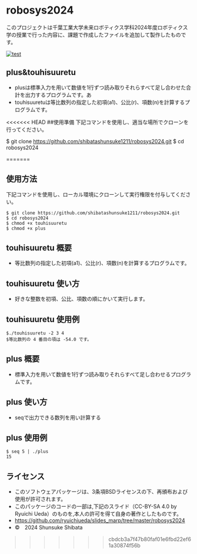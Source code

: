 # robosys2024

このプロジェクトは千葉工業大学未来ロボティクス学科2024年度ロボティクス学の授業で行った内容に、課題で作成したファイルを追加して製作したものです。

[![test](https://github.com/shibatashunsuke1211/robosys2024/actions/workflows/test.yml/badge.svg)](https://github.com/shibatashunsuke1211/robosys2024/actions/workflows/test.yml)

## plus&touhisuuretu

- plusは標準入力を用いて数値を1行ずつ読み取りそれらすべて足し合わせた合計を出力するプログラムです。あ
- touhisuuretuは等比数列の指定した初項(a1)、公比(r)、項数(n)を計算するプログラムです。

<<<<<<< HEAD
##使用準備
下記コマンドを使用し、適当な場所でクローンを行ってください。

$ git clone https://github.com/shibatashunsuke1211/robosys2024.git
$ cd robosys2024

=======
## 使用方法
下記コマンドを使用し、ローカル環境にクローンして実行権限を付与してください。
```
$ git clone https://github.com/shibatashunsuke1211/robosys2024.git
$ cd robosys2024
$ chmod +x touhisuuretu
$ chmod +x plus
```

## touhisuuretu 概要
- 等比数列の指定した初項(a1)、公比(r)、項数(n)を計算するプログラムです。

## touhisuuretu 使い方
- 好きな整数を初項、公比、項数の順にかいて実行します。

## touhisuuretu 使用例
```
$./touhisuuretu -2 3 4
$等比数列の 4 番目の項は -54.0 です。
```

## plus 概要
- 標準入力を用いて数値を1行ずつ読み取りそれらすべて足し合わせるプログラムです。

## plus 使い方
- seqで出力できる数列を用い計算する

## plus 使用例
```
$ seq 5 | ./plus
15
```

## ライセンス
- このソフトウェアパッケージは、3条項BSDライセンスの下、再頒布および使用が許可されます。
- このパッケージのコードの一部は,下記のスライド（CC-BY-SA 4.0 by Ryuichi Ueda）のものを,本人の許可を得て自身の著作としたものです。
- https://github.com/ryuichiueda/slides_marp/tree/master/robosys2024
- ©　2024 Shunsuke Shibata
>>>>>>> cbdcb3a7f47b80faf01e6fbd22ef61a30874f56b


